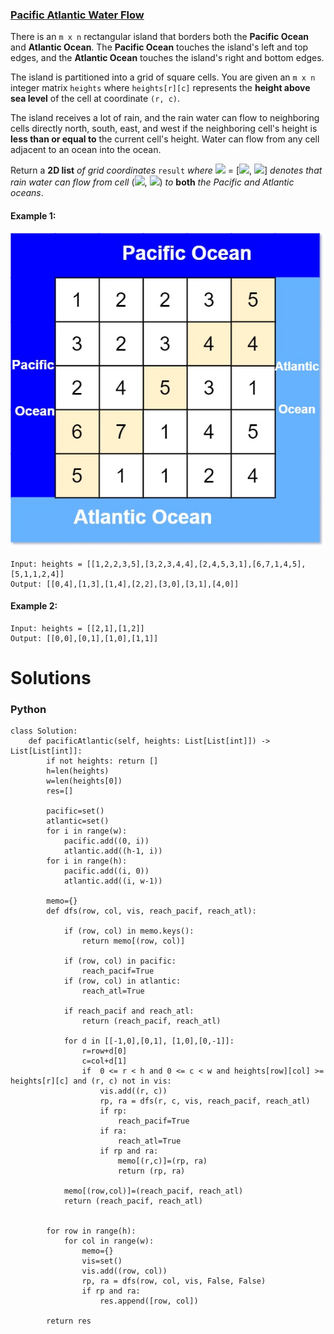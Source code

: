 ### [Pacific Atlantic Water Flow](https://leetcode.com/problems/pacific-atlantic-water-flow/) <br>

There is an `m x n` rectangular island that borders both the **Pacific Ocean** and **Atlantic Ocean**. The **Pacific Ocean** touches the island's left and top edges, and the **Atlantic Ocean** touches the island's right and bottom edges.

The island is partitioned into a grid of square cells. You are given an `m x n` integer matrix `heights` where `heights[r][c]` represents the **height above sea level** of the cell at coordinate `(r, c)`.

The island receives a lot of rain, and the rain water can flow to neighboring cells directly north, south, east, and west if the neighboring cell's height is **less than or equal to** the current cell's height. Water can flow from any cell adjacent to an ocean into the ocean.

Return a **2D list** *of grid coordinates* `result` *where* <img src="https://render.githubusercontent.com/render/math?math=result[i]"> = [<img src="https://render.githubusercontent.com/render/math?math=r_i">, <img src="https://render.githubusercontent.com/render/math?math=c_i">] *denotes that rain water can flow from cell* (<img src="https://render.githubusercontent.com/render/math?math=r_i">, <img src="https://render.githubusercontent.com/render/math?math=c_i">) *to* **both** *the Pacific and Atlantic oceans*.



#### Example 1:
<img src="../../../../../images/417waterflow-grid.jpg">

```
Input: heights = [[1,2,2,3,5],[3,2,3,4,4],[2,4,5,3,1],[6,7,1,4,5],[5,1,1,2,4]]
Output: [[0,4],[1,3],[1,4],[2,2],[3,0],[3,1],[4,0]]

```

#### Example 2:

```
Input: heights = [[2,1],[1,2]]
Output: [[0,0],[0,1],[1,0],[1,1]]

```

# Solutions

### Python
```
class Solution:
    def pacificAtlantic(self, heights: List[List[int]]) -> List[List[int]]:
        if not heights: return []
        h=len(heights)
        w=len(heights[0])
        res=[]
        
        pacific=set()
        atlantic=set()        
        for i in range(w):
            pacific.add((0, i))
            atlantic.add((h-1, i))
        for i in range(h):
            pacific.add((i, 0))
            atlantic.add((i, w-1))
            
        memo={}
        def dfs(row, col, vis, reach_pacif, reach_atl):
            
            if (row, col) in memo.keys():
                return memo[(row, col)]
            
            if (row, col) in pacific:
                reach_pacif=True
            if (row, col) in atlantic:
                reach_atl=True
                
            if reach_pacif and reach_atl:
                return (reach_pacif, reach_atl)
                
            for d in [[-1,0],[0,1], [1,0],[0,-1]]:
                r=row+d[0]
                c=col+d[1]
                if  0 <= r < h and 0 <= c < w and heights[row][col] >= heights[r][c] and (r, c) not in vis:
                    vis.add((r, c))
                    rp, ra = dfs(r, c, vis, reach_pacif, reach_atl)
                    if rp:
                        reach_pacif=True
                    if ra:
                        reach_atl=True
                    if rp and ra:
                        memo[(r,c)]=(rp, ra)
                        return (rp, ra)
                    
            memo[(row,col)]=(reach_pacif, reach_atl)
            return (reach_pacif, reach_atl)
            
        
        for row in range(h):
            for col in range(w):
                memo={}
                vis=set()
                vis.add((row, col))
                rp, ra = dfs(row, col, vis, False, False)
                if rp and ra:
                    res.append([row, col])
            
        return res
        
```
